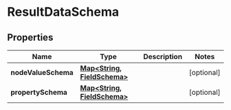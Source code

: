 
# ResultDataSchema

## Properties
Name | Type | Description | Notes
------------ | ------------- | ------------- | -------------
**nodeValueSchema** | [**Map&lt;String, FieldSchema&gt;**](FieldSchema.md) |  |  [optional]
**propertySchema** | [**Map&lt;String, FieldSchema&gt;**](FieldSchema.md) |  |  [optional]




